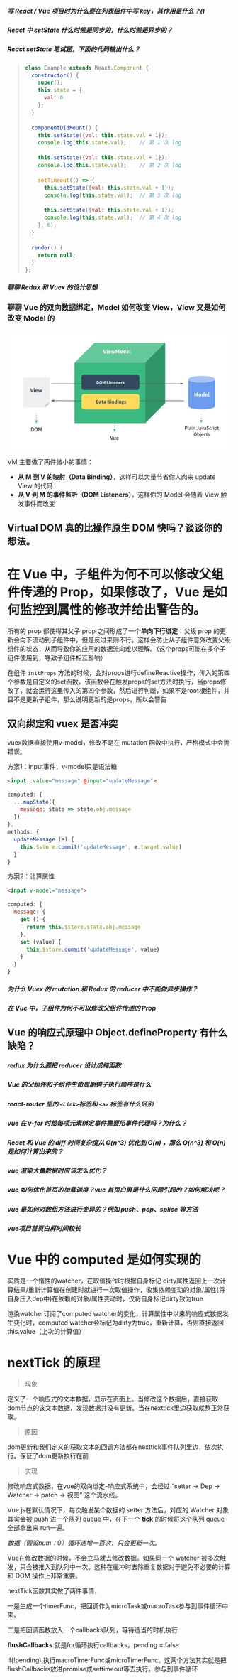 ##### 写 React / Vue 项目时为什么要在列表组件中写 key，其作用是什么？()

##### React 中 setState 什么时候是同步的，什么时候是异步的？

##### React setState 笔试题，下面的代码输出什么？

> ```js
> class Example extends React.Component {
>   constructor() {
>     super();
>     this.state = {
>       val: 0
>     };
>   }
>   
>   componentDidMount() {
>     this.setState({val: this.state.val + 1});
>     console.log(this.state.val);    // 第 1 次 log
> 
>     this.setState({val: this.state.val + 1});
>     console.log(this.state.val);    // 第 2 次 log
> 
>     setTimeout(() => {
>       this.setState({val: this.state.val + 1});
>       console.log(this.state.val);  // 第 3 次 log
> 
>       this.setState({val: this.state.val + 1});
>       console.log(this.state.val);  // 第 4 次 log
>     }, 0);
>   }
> 
>   render() {
>     return null;
>   }
> };
> ```



##### 聊聊 Redux 和 Vuex 的设计思想

### 聊聊 Vue 的双向数据绑定，Model 如何改变 View，View 又是如何改变 Model 的

![img](../_assets/image/68747470733a2f2f7773322e73696e61696d672e636e2f6c617267652f303036744b665463677931673168316a6b766465396a33306b3030616e7133322e6a7067)

VM 主要做了两件微小的事情：

- **从 M 到 V 的映射（Data Binding）**，这样可以大量节省你人肉来 update View 的代码
- **从 V 到 M 的事件监听（DOM Listeners）**，这样你的 Model 会随着 View 触发事件而改变







## Virtual DOM 真的比操作原生 DOM 快吗？谈谈你的想法。





# 在 Vue 中，子组件为何不可以修改父组件传递的 Prop，如果修改了，Vue 是如何监控到属性的修改并给出警告的。

所有的 prop 都使得其父子 prop 之间形成了一个**单向下行绑定**：父级 prop 的更新会向下流动到子组件中，但是反过来则不行。这样会防止从子组件意外改变父级组件的状态，从而导致你的应用的数据流向难以理解。（这个props可能在多个子组件使用到，导致子组件相互影响）



在组件 `initProps` 方法的时候，会对props进行defineReactive操作，传入的第四个参数是自定义的set函数，该函数会在触发props的set方法时执行，当props修改了，就会运行这里传入的第四个参数，然后进行判断，如果不是root根组件，并且不是更新子组件，那么说明更新的是props，所以会警告







## 双向绑定和 vuex 是否冲突

vuex数据直接使用v-model，修改不是在 mutation 函数中执行，严格模式中会抛错误。

方案1：input事件，v-model只是语法糖

```html
<input :value="message" @input="updateMessage">
```

```js
computed: {
  ...mapState({
    message: state => state.obj.message
  })
},
methods: {
  updateMessage (e) {
    this.$store.commit('updateMessage', e.target.value)
  }
}
```

  方案2：计算属性

```html
<input v-model="message">
```

```js
computed: {
  message: {
    get () {
      return this.$store.state.obj.message
    },
    set (value) {
      this.$store.commit('updateMessage', value)
    }
  }
}
```

  





















##### 为什么 Vuex 的 mutation 和 Redux 的 reducer 中不能做异步操作？

##### 在 Vue 中，子组件为何不可以修改父组件传递的 Prop

## Vue 的响应式原理中 Object.defineProperty 有什么缺陷？







##### redux 为什么要把 reducer 设计成纯函数

##### Vue 的父组件和子组件生命周期钩子执行顺序是什么

##### react-router 里的 `<Link>`标签和 `<a>` 标签有什么区别

##### vue 在 v-for 时给每项元素绑定事件需要用事件代理吗？为什么？

##### React 和 Vue 的 diff 时间复杂度从 O(n^3) 优化到 O(n) ，那么 O(n^3) 和 O(n) 是如何计算出来的？

##### vue 渲染大量数据时应该怎么优化？

##### vue 如何优化首页的加载速度？vue 首页白屏是什么问题引起的？如何解决呢？

##### vue 是如何对数组方法进行变异的？例如 push、pop、splice 等方法

##### vue项目首页白屏时间较长



# Vue 中的 computed 是如何实现的

实质是一个惰性的watcher，在取值操作时根据自身标记 dirty属性返回上一次计算结果/重新计算值在创建时就进行一次取值操作，收集依赖变动的对象/属性(将自身压入dep中)在依赖的对象/属性变动时，仅将自身标记dirty致为true



渲染watcher订阅了computed watcher的变化，计算属性中以来的响应式数据发生变化时，computed watcher会标记为dirty为true，重新计算，否则直接返回this.value（上次的计算值）





# nextTick 的原理

> 现象

定义了一个响应式的文本数据，显示在页面上。当修改这个数据后，直接获取dom节点的该文本数据，发现数据并没有更新。当在nexttick里边获取就整正常获取。

> 原因

dom更新和我们定义的获取文本的回调方法都在nexttick事件队列里边，依次执行。保证了dom更新执行在前

> 实现

修改响应式数据，在vue的双向绑定-响应式系统中，会经过 “setter -> Dep -> Watcher -> patch -> 视图” 这个流水线。

Vue.js在默认情况下，每次触发某个数据的 setter 方法后，对应的 Watcher 对象其实会被 push 进一个队列 queue 中，在下一个 **tick** 的时候将这个队列 queue 全部拿出来 run一遍。

*数据（假设num：0）循环递增一百次，只会更新一次。*

Vue在修改数据的时候，不会立马就去修改数据。如果同一个 watcher 被多次触发，只会被推入到队列中一次。这种在缓冲时去除重复数据对于避免不必要的计算和 DOM 操作上非常重要。

nextTick函数其实做了两件事情，

一是生成一个timerFunc，把回调作为microTask或macroTask参与到事件循环中来。

二是把回调函数放入一个callbacks队列，等待适当的时机执行

**flushCallbacks** 就是for循环执行callbacks，pending = false

if(!pending),执行macroTimerFunc或microTimerFunc。这两个方法其实就是把flushCallbacks放进promise或settimeout等去执行，参与到事件循环







































